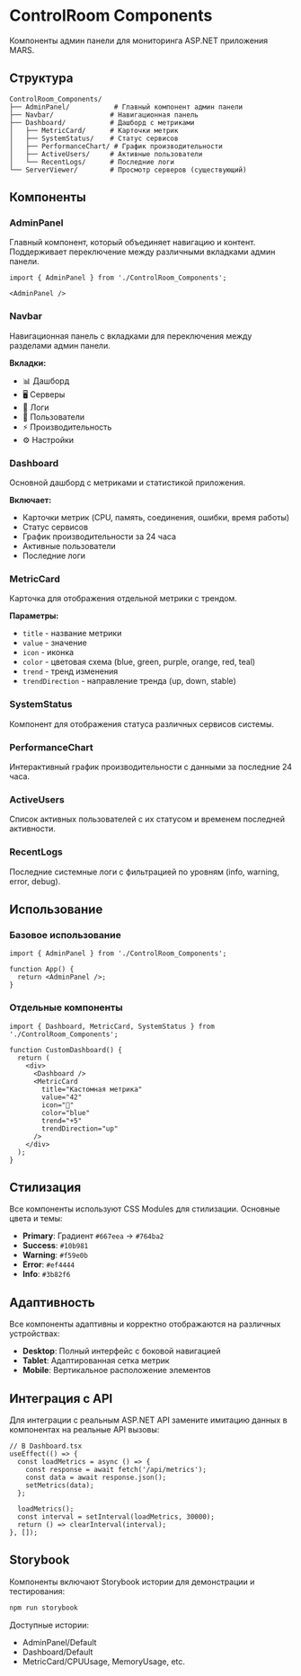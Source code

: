 # ControlRoom Components

Компоненты админ панели для мониторинга ASP.NET приложения MARS.

## Структура

```
ControlRoom_Components/
├── AdminPanel/           # Главный компонент админ панели
├── Navbar/              # Навигационная панель
├── Dashboard/           # Дашборд с метриками
│   ├── MetricCard/      # Карточки метрик
│   ├── SystemStatus/    # Статус сервисов
│   ├── PerformanceChart/ # График производительности
│   ├── ActiveUsers/     # Активные пользователи
│   └── RecentLogs/      # Последние логи
└── ServerViewer/        # Просмотр серверов (существующий)
```

## Компоненты

### AdminPanel
Главный компонент, который объединяет навигацию и контент. Поддерживает переключение между различными вкладками админ панели.

```tsx
import { AdminPanel } from './ControlRoom_Components';

<AdminPanel />
```

### Navbar
Навигационная панель с вкладками для переключения между разделами админ панели.

**Вкладки:**
- 📊 Дашборд
- 🖥️ Серверы
- 📝 Логи
- 👥 Пользователи
- ⚡ Производительность
- ⚙️ Настройки

### Dashboard
Основной дашборд с метриками и статистикой приложения.

**Включает:**
- Карточки метрик (CPU, память, соединения, ошибки, время работы)
- Статус сервисов
- График производительности за 24 часа
- Активные пользователи
- Последние логи

### MetricCard
Карточка для отображения отдельной метрики с трендом.

**Параметры:**
- `title` - название метрики
- `value` - значение
- `icon` - иконка
- `color` - цветовая схема (blue, green, purple, orange, red, teal)
- `trend` - тренд изменения
- `trendDirection` - направление тренда (up, down, stable)

### SystemStatus
Компонент для отображения статуса различных сервисов системы.

### PerformanceChart
Интерактивный график производительности с данными за последние 24 часа.

### ActiveUsers
Список активных пользователей с их статусом и временем последней активности.

### RecentLogs
Последние системные логи с фильтрацией по уровням (info, warning, error, debug).

## Использование

### Базовое использование
```tsx
import { AdminPanel } from './ControlRoom_Components';

function App() {
  return <AdminPanel />;
}
```

### Отдельные компоненты
```tsx
import { Dashboard, MetricCard, SystemStatus } from './ControlRoom_Components';

function CustomDashboard() {
  return (
    <div>
      <Dashboard />
      <MetricCard 
        title="Кастомная метрика"
        value="42"
        icon="🎯"
        color="blue"
        trend="+5"
        trendDirection="up"
      />
    </div>
  );
}
```

## Стилизация

Все компоненты используют CSS Modules для стилизации. Основные цвета и темы:

- **Primary**: Градиент `#667eea` → `#764ba2`
- **Success**: `#10b981`
- **Warning**: `#f59e0b`
- **Error**: `#ef4444`
- **Info**: `#3b82f6`

## Адаптивность

Все компоненты адаптивны и корректно отображаются на различных устройствах:

- **Desktop**: Полный интерфейс с боковой навигацией
- **Tablet**: Адаптированная сетка метрик
- **Mobile**: Вертикальное расположение элементов

## Интеграция с API

Для интеграции с реальным ASP.NET API замените имитацию данных в компонентах на реальные API вызовы:

```tsx
// В Dashboard.tsx
useEffect(() => {
  const loadMetrics = async () => {
    const response = await fetch('/api/metrics');
    const data = await response.json();
    setMetrics(data);
  };
  
  loadMetrics();
  const interval = setInterval(loadMetrics, 30000);
  return () => clearInterval(interval);
}, []);
```

## Storybook

Компоненты включают Storybook истории для демонстрации и тестирования:

```bash
npm run storybook
```

Доступные истории:
- AdminPanel/Default
- Dashboard/Default
- MetricCard/CPUUsage, MemoryUsage, etc. 